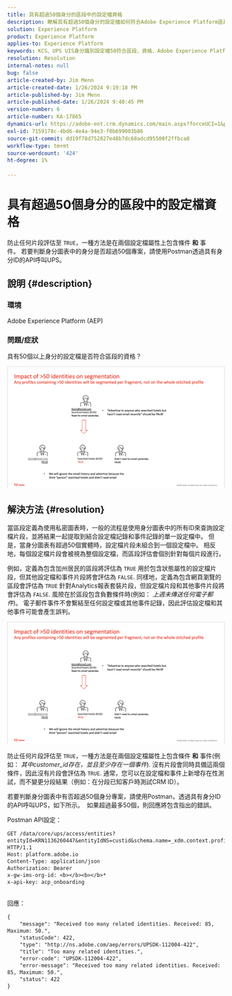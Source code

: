 ```yaml
---
title: 具有超過50個身分的區段中的設定檔資格
description: 瞭解具有超過50個身分的設定檔如何符合Adobe Experience Platform區段的資格。
solution: Experience Platform
product: Experience Platform
applies-to: Experience Platform
keywords: KCS、UPS UIS身分識別設定檔50符合區段、資格、Adobe Experience Platform、AEP、做法
resolution: Resolution
internal-notes: null
bug: false
article-created-by: Jim Menn
article-created-date: 1/26/2024 9:19:18 PM
article-published-by: Jim Menn
article-published-date: 1/26/2024 9:40:45 PM
version-number: 6
article-number: KA-17865
dynamics-url: https://adobe-ent.crm.dynamics.com/main.aspx?forceUCI=1&pagetype=entityrecord&etn=knowledgearticle&id=697b5c8d-90bc-ee11-a569-6045bd006268
exl-id: 7159178c-4bd6-4e4a-94e3-f0b699003b86
source-git-commit: dd19f78d752827e48b7dc68adcd95500f2ffbca0
workflow-type: tm+mt
source-wordcount: '424'
ht-degree: 1%

---
```


# 具有超過50個身分的區段中的設定檔資格


防止任何片段評估至 `TRUE`，一種方法是在兩個設定檔屬性上包含條件 <b>和</b> 事件。 若要判斷身分圖表中的身分是否超過50個專案，請使用Postman透過具有身分ID的API呼叫UPS。

## 說明 {#description}


### <b>環境</b>

Adobe Experience Platform (AEP)



### <b>問題/症狀</b>

具有50個以上身分的設定檔是否符合區段的資格？



![](assets/___6a7b5c8d-90bc-ee11-a569-6045bd006268___.png)






## 解決方法 {#resolution}


當區段定義為使用私密圖表時，一般的流程是使用身分圖表中的所有ID來查詢設定檔片段，並將結果一起提取到結合設定檔記錄和事件記錄的單一設定檔中。 但是，當身分圖表有超過50個實體時，設定檔片段未組合到一個設定檔中。 相反地，每個設定檔片段會被視為整個設定檔，而區段評估會個別針對每個片段進行。

例如，定義為包含加州居民的區段將評估為 `TRUE` 用於包含狀態屬性的設定檔片段，但其他設定檔和事件片段將會評估為 `FALSE`. 同樣地，定義為包含網頁瀏覽的區段會評估為 `TRUE` 針對Analytics報表套裝片段，但設定檔片段和其他事件片段將會評估為 `FALSE`. 風險在於區段包含負數條件時(例如： *上週未傳送任何電子郵件*)。 電子郵件事件不會繫結至任何設定檔或其他事件記錄，因此評估設定檔和其他事件可能會產生誤判。

![](assets/6d02b7b2-cf7f-ec11-8d21-0022480aa950.png)

防止任何片段評估至 `TRUE`，一種方法是在兩個設定檔屬性上包含條件 <b>和</b> 事件(例如： *其中customer_id存在，並且至少存在一個事件*)*.* 沒有片段會同時具備這兩個條件，因此沒有片段會評估為 `TRUE`. 通常，您可以在設定檔和事件上新增存在性測試，而不變更分段結果（例如：在分段已知客戶時測試CRM ID）。

若要判斷身分圖表中有否超過50個身分專案，請使用Postman，透過具有身分ID的API呼叫UPS，如下所示。  如果超過最多50個，則回應將包含指出的錯誤。

Postman API設定：


```
GET /data/core/ups/access/entities?entityId=KRN1136260447&entityIdNS=custid&schema.name=_xdm.context.profile HTTP/1.1
Host: platform.adobe.io
Content-Type: application/json
Authorization: Bearer 
x-gw-ims-org-id: <b></b><b></b>*
x-api-key: acp_onboarding
```

<br>回應：<br>

```
{
    "message": "Received too many related identities. Received: 85, Maximum: 50.",
    "statusCode": 422,
    "type": "http://ns.adobe.com/aep/errors/UPSDK-112004-422",
    "title": "Too many related identities.",
    "error-code": "UPSDK-112004-422",
    "error-message": "Received too many related identities. Received: 85, Maximum: 50.",
    "status": 422
}
```
